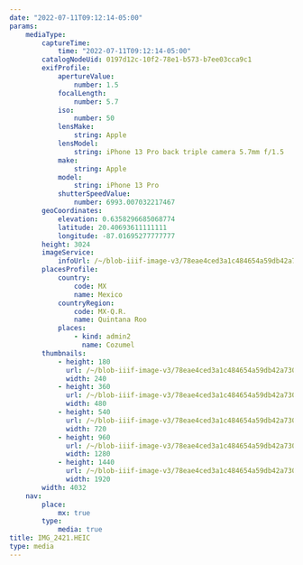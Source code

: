 ```yaml
---
date: "2022-07-11T09:12:14-05:00"
params:
    mediaType:
        captureTime:
            time: "2022-07-11T09:12:14-05:00"
        catalogNodeUid: 0197d12c-10f2-78e1-b573-b7ee03cca9c1
        exifProfile:
            apertureValue:
                number: 1.5
            focalLength:
                number: 5.7
            iso:
                number: 50
            lensMake:
                string: Apple
            lensModel:
                string: iPhone 13 Pro back triple camera 5.7mm f/1.5
            make:
                string: Apple
            model:
                string: iPhone 13 Pro
            shutterSpeedValue:
                number: 6993.007032217467
        geoCoordinates:
            elevation: 0.6358296685068774
            latitude: 20.40693611111111
            longitude: -87.01695277777777
        height: 3024
        imageService:
            infoUrl: /~/blob-iiif-image-v3/78eae4ced3a1c484654a59db42a730c37e8582664636006bbee59c0fee69d43c/info.json
        placesProfile:
            country:
                code: MX
                name: Mexico
            countryRegion:
                code: MX-Q.R.
                name: Quintana Roo
            places:
                - kind: admin2
                  name: Cozumel
        thumbnails:
            - height: 180
              url: /~/blob-iiif-image-v3/78eae4ced3a1c484654a59db42a730c37e8582664636006bbee59c0fee69d43c/full/240%2C180/0/default.jpg
              width: 240
            - height: 360
              url: /~/blob-iiif-image-v3/78eae4ced3a1c484654a59db42a730c37e8582664636006bbee59c0fee69d43c/full/480%2C360/0/default.jpg
              width: 480
            - height: 540
              url: /~/blob-iiif-image-v3/78eae4ced3a1c484654a59db42a730c37e8582664636006bbee59c0fee69d43c/full/720%2C540/0/default.jpg
              width: 720
            - height: 960
              url: /~/blob-iiif-image-v3/78eae4ced3a1c484654a59db42a730c37e8582664636006bbee59c0fee69d43c/full/1280%2C960/0/default.jpg
              width: 1280
            - height: 1440
              url: /~/blob-iiif-image-v3/78eae4ced3a1c484654a59db42a730c37e8582664636006bbee59c0fee69d43c/full/1920%2C1440/0/default.jpg
              width: 1920
        width: 4032
    nav:
        place:
            mx: true
        type:
            media: true
title: IMG_2421.HEIC
type: media
---
```


